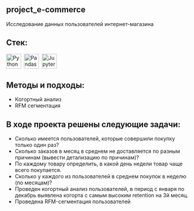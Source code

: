 ## project_e-commerce
Исследование данных пользователей интернет-магазина

## Cтек:
<img src="https://img.shields.io/badge/python-white?logo=python&style=for-the-badge" title="Python" alt="Python" height="40"/>&nbsp;
<img src="https://img.shields.io/badge/pandas-white?logo=pandas&logoColor=blue&style=for-the-badge" title="Pandas" alt="Pandas" height="40"/>&nbsp;
<img src="https://img.shields.io/badge/Jupyter_notebook-white?logo=Jupyter&style=for-the-badge" title="Jupyter" alt="Jupyter" height="40"/>&nbsp;

## Методы и подходы:
+ Когортный анализ
+ RFM сегментация

## В ходе проекта решены следующие задачи:
+ Сколько имеется пользователей, которые совершили покупку только один раз?
+ Сколько заказов в месяц в среднем не доставляется по разным причинам (вывести детализацию по причинам)?
+ По каждому товару определить, в какой день недели товар чаще всего покупается.
+ Сколько у каждого из пользователей в среднем покупок в неделю (по месяцам)?
+ Проведен когортный анализ пользователей, в период с января по декабрь выявлена когорта с самым высоким retention на 3й месяц.
+ Проведена RFM-сегментация пользователей
